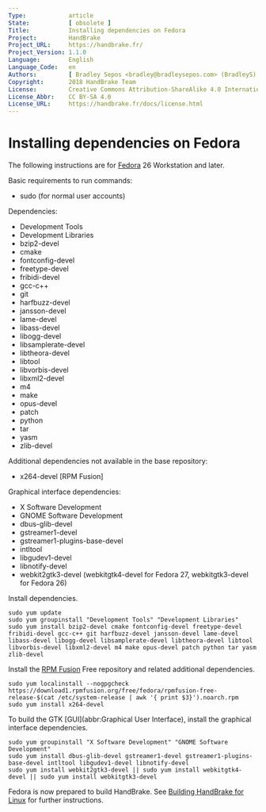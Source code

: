 ```yaml
---
Type:            article
State:           [ obsolete ]
Title:           Installing dependencies on Fedora
Project:         HandBrake
Project_URL:     https://handbrake.fr/
Project_Version: 1.1.0
Language:        English
Language_Code:   en
Authors:         [ Bradley Sepos <bradley@bradleysepos.com> (BradleyS) ]
Copyright:       2018 HandBrake Team
License:         Creative Commons Attribution-ShareAlike 4.0 International
License_Abbr:    CC BY-SA 4.0
License_URL:     https://handbrake.fr/docs/license.html
---
```


Installing dependencies on Fedora
=================================

The following instructions are for [Fedora](https://getfedora.org) 26 Workstation and later.

Basic requirements to run commands:

- sudo (for normal user accounts)

Dependencies:

- Development Tools
- Development Libraries
- bzip2-devel
- cmake
- fontconfig-devel
- freetype-devel
- fribidi-devel
- gcc-c++
- git
- harfbuzz-devel
- jansson-devel
- lame-devel
- libass-devel
- libogg-devel
- libsamplerate-devel
- libtheora-devel
- libtool
- libvorbis-devel
- libxml2-devel
- m4
- make
- opus-devel
- patch
- python
- tar
- yasm
- zlib-devel

Additional dependencies not available in the base repository:

- x264-devel [RPM Fusion]

Graphical interface dependencies:

- X Software Development
- GNOME Software Development
- dbus-glib-devel
- gstreamer1-devel
- gstreamer1-plugins-base-devel
- intltool
- libgudev1-devel
- libnotify-devel
- webkit2gtk3-devel (webkitgtk4-devel for Fedora 27, webkitgtk3-devel for Fedora 26)

Install dependencies.

    sudo yum update
    sudo yum groupinstall "Development Tools" "Development Libraries"
    sudo yum install bzip2-devel cmake fontconfig-devel freetype-devel fribidi-devel gcc-c++ git harfbuzz-devel jansson-devel lame-devel libass-devel libogg-devel libsamplerate-devel libtheora-devel libtool libvorbis-devel libxml2-devel m4 make opus-devel patch python tar yasm zlib-devel

Install the [RPM Fusion](http://rpmfusion.org) Free repository and related additional dependencies.

    sudo yum localinstall --nogpgcheck https://download1.rpmfusion.org/free/fedora/rpmfusion-free-release-$(cat /etc/system-release | awk '{ print $3}').noarch.rpm
    sudo yum install x264-devel

To build the GTK [GUI](abbr:Graphical User Interface), install the graphical interface dependencies.

    sudo yum groupinstall "X Software Development" "GNOME Software Development"
    sudo yum install dbus-glib-devel gstreamer1-devel gstreamer1-plugins-base-devel intltool libgudev1-devel libnotify-devel
    sudo yum install webkit2gtk3-devel || sudo yum install webkitgtk4-devel || sudo yum install webkitgtk3-devel

Fedora is now prepared to build HandBrake. See [Building HandBrake for Linux](build-linux.html) for further instructions.
